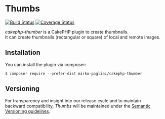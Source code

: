 # Thumbs

[![Build Status](https://travis-ci.org/mirko-pagliai/cakephp-thumber.svg?branch=master)](https://travis-ci.org/mirko-pagliai/cakephp-thumber)
[![Coverage Status](https://img.shields.io/codecov/c/github/mirko-pagliai/cakephp-thumber.svg?style=flat-square)](https://codecov.io/github/mirko-pagliai/cakephp-thumber)

*cakephp-thumber* is a CakePHP plugin to create thumbnails.  
It can create thumbnails (rectangular or square) of local and remote images.

## Installation
You can install the plugin via composer:

    $ composer require --prefer-dist mirko-pagliai/cakephp-thumber

## Versioning
For transparency and insight into our release cycle and to maintain backward 
compatibility, *Thumbs* will be maintained under the 
[Semantic Versioning guidelines](http://semver.org).